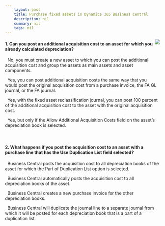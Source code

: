```yaml
---
    layout: post
    title: Purchase fixed assets in Dynamics 365 Business Central  
    description: nil
    summary: nil
    tags: nil
---
```



 <a target="_blank" href="https://docs.microsoft.com/en-us/learn/modules/purchase-fixed-assets/6-check/"><i class="fas fa-external-link-alt"></i> </a>
 <img align="right" src="https://docs.microsoft.com/en-us/learn/achievements/purchase-fixed-assets.svg">
####  1. Can you post an additional acquisition cost to an asset for which you already calculated depreciation?


<i class='far fa-square'></i> &nbsp;&nbsp;No, you must create a new asset to which you can post the additional acquisition cost and group the assets as main assets and asset components.

<i class='fas fa-check-square' style='color: Dodgerblue;'></i> &nbsp;&nbsp;Yes, you can post additional acquisition costs the same way that you would post the original acquisition cost from a purchase invoice, the FA GL journal, or the FA journal.

<i class='far fa-square'></i> &nbsp;&nbsp;Yes, with the fixed asset reclassification journal, you can post 100 percent of the additional acquisition cost to the asset with the original acquisition cost.

<i class='far fa-square'></i> &nbsp;&nbsp;Yes, but only if the Allow Additional Acquisition Costs field on the asset’s depreciation book is selected.
<br />
<br />
<br />

####  2. What happens if you post the acquisition cost to an asset with a purchase line that has the Use Duplication List field selected?


<i class='far fa-square'></i> &nbsp;&nbsp;Business Central posts the acquisition cost to all depreciation books of the asset for which the Part of Duplication List option is selected.

<i class='far fa-square'></i> &nbsp;&nbsp;Business Central automatically posts the acquisition cost to all depreciation books of the asset.

<i class='far fa-square'></i> &nbsp;&nbsp;Business Central creates a new purchase invoice for the other depreciation books.

<i class='fas fa-check-square' style='color: Dodgerblue;'></i> &nbsp;&nbsp;Business Central will duplicate the journal line to a separate journal from which it will be posted for each depreciation book that is a part of a duplication list.
<br />
<br />
<br />

